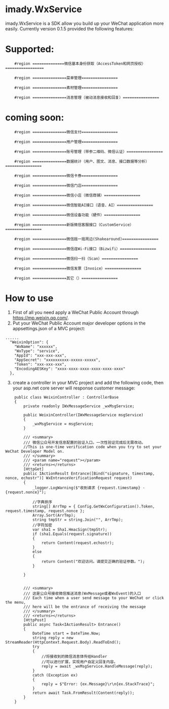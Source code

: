 # imady.WxService


imady.WxService is a SDK allow you build up your WeChat application more easily. Currently version 0.1.5 provided the following features:
# Supported:

        #region ==============微信基本身份获取（AccessToken和网页授权）=================   

        #region ===============菜单管理================   

        #region ===============素材管理================  

        #region ===============消息管理（被动消息接收和回复）================


# coming soon: 
        #region ===============微信支付================   

        #region ===============用户管理================  

        #region ===============账号管理（带参二维码、微信认证）================  

        #region ===============数据统计（用户、图文、消息、接口数据等分析）================  

        #region ===============微信卡券================  

        #region ===============微信门店================  

        #region ===============微信小店（微信商铺）================  

        #region ===============微信智能AI接口（语音、AI）================  

        #region ===============微信设备功能（硬件）================  

        #region ===============新版微信客服接口（CustomService）================  

        #region ===============微信摇一摇周边(Shakearound)================  

        #region ===============微信连Wi-Fi接口（Bizwifi）================  

        #region ===============微信扫一扫（Scan）================  

        #region ===============微信发票（Invoice）================  

        #region ===============其它（）================  

# How to use
1. First of all you need apply a WeChat Public Account through https://mp.weixin.qq.com/.
1. Put your WeChat Public Account major developer options in the appsettings.json of a MVC project:

~~~
......
  "WeixinOption": {
    "WxName": "xxxxxx",
    "WxType": "service",
    "AppId": "xxx-xxx-xxx",
    "AppSecret": "xxxxxxxxxx-xxxxx-xxxxx",
    "Token": "xxx-xxx-xxx",
    "EncodingAESKey": "xxxx-xxxx-xxxx-xxxx-xxxx-xxxx"
  },
  ~~~
3. create a controller in your MVC project and add the following code, then your asp.net core server will response customer message:

~~~
    public class WeixinController : ControllerBase
    {
        private readonly IWxMessageService _wxMsgService;

        public WeixinController(IWxMessageService msgService)
        {
            _wxMsgService = msgService;
        }

        /// <summary>
        /// 微信公众号开发信息配置的验证入口。一次性验证完成后无需改动。
        //This is one-time verification code when you try to set your WeChat Developer Model on.
        /// </summary>
        /// <param name="request"></param>
        /// <returns></returns>
        [HttpGet]
        public IActionResult Entrance([Bind("signature, timestamp, nonce, echostr")] WxEntranceVerificationRequest request)
        {
            _logger.LogWarning($"收到请求 {request.timestamp} - {request.nonce}");

            //字典排序
            string[] ArrTmp = { Config.GetWxConfiguration().Token, request.timestamp, request.nonce };
            Array.Sort(ArrTmp);
            string tmpStr = string.Join("", ArrTmp);
            //字符加密
            var sha1 = Sha1.HmacSign(tmpStr);
            if (sha1.Equals(request.signature))
            {
                return Content(request.echostr);
            }
            else
            {
                return Content("欢迎访问。请提交正确的验证参数。");
            }

        }


        /// <summary>
        /// 这是公众号接收微信推送消息(WxMessage或者WxEvent)的入口
        /// Each time when a user send message to your WeChat or click the menu, 
        /// here will be the entrance of receiving the message
        /// </summary>
        /// <returns></returns>
        [HttpPost]
        public async Task<IActionResult> Entrance()
        {
            DateTime start = DateTime.Now;
            string reply = new StreamReader(HttpContext.Request.Body).ReadToEnd();
            try
            {
                //将接收到的微信消息体传给Handler
                //可以进行扩展，实现用户自定义回复内容。
                reply = await _wxMsgService.HandleMessage(reply);
            }
            catch (Exception ex)
            {
                reply = $"Error: {ex.Message}\r\n{ex.StackTrace}";
            }
            return await Task.FromResult(Content(reply));
        }
    }
~~~

